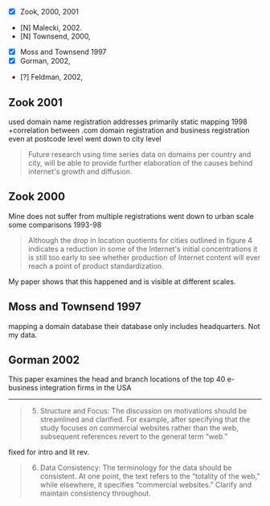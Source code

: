 - [x] Zook, 2000, 2001
- [N] Malecki, 2002. 
- [N] Townsend, 2000, 
- [x] Moss and Townsend 1997
- [x] Gorman, 2002, 
- [?] Feldman, 2002,


## Zook 2001
used domain name registration addresses
primarily static mapping
1998 +correlation between .com domain registration and business registration even at postcode level
went down to city level

> Future research using time series data on domains per country and city, will be able to provide further elaboration of the causes behind internet's growth and diffusion.

## Zook 2000
Mine does not suffer from multiple registrations
went down to urban scale
some comparisons 1993-98

> Although the drop in location quotients for cities outlined in figure 4 indicates a reduction in some of the Internet's initial concentrations it is still too early to see whether production of Internet content will ever reach a point of product standardization.

My paper shows that this happened and is visible at different scales.

## Moss and Townsend 1997
mapping a domain database
their database only includes headquarters. Not my data.

## Gorman 2002
This paper examines the head and branch locations of the top 40 e-business integration firms in the USA

---

>5. Structure and Focus: The discussion on motivations should be streamlined and clarified. For example, after specifying that the study focuses on commercial websites rather than the web, subsequent references revert to the general term “web.” 

fixed for intro and lit rev.

> 6. Data Consistency: The terminology for the data should be consistent. At one point, the text refers to the “totality of the web,” while elsewhere, it specifies “commercial websites.” Clarify and maintain consistency throughout.
